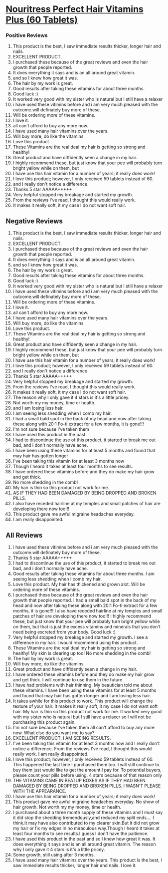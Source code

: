 # [Nouritress Perfect Hair Vitamins Plus (60 Tablets)](https://products.checkmycream.com/products/Nouritress-Perfect-Hair-Vitamins-Plus-(60-Tablets).html)

### Positive Reviews

<ol>
      <li>This product is the best, I saw immediate results thicker, longer hair and nails.</li>
      <li>EXCELLENT PRODUCT.  </li>
      <li>I purchased these because of the great reviews and even the hair growth that people reported.  </li>
      <li>It does everything it says and is an all around great vitamin.</li>
      <li>and so I knew how great it was.</li>
      <li>The hair by my work is great.</li>
      <li>Good results after taking these vitamins for about three months.</li>
      <li>Good luck :)</li>
      <li>It worked very good with my sister who is natural but I still have a relaxer</li>
      <li>i have used these vitimins before and i am very much pleased with the outcome.will definately buy more of these.</li>
      <li>Will be ordering more of these vitamins.</li>
      <li>I love it.</li>
      <li>all can&#x27;t afford to buy any more now.</li>
      <li>I have used many hair vitamins over the years.</li>
      <li>Will buy more, do like the vitamins</li>
      <li>Love this product.</li>
      <li>These Vitamins are the real deal my hair is getting so strong and healthy!  </li>
      <li>Great product and have diffidently seen a change in my hair.</li>
      <li>I highly recommend these, but just know that your pee will probably turn bright yellow while on them, but</li>
      <li>I have use this hair vitamin for a number of years; it really does work!</li>
      <li>I love this product; however, I only received 59 tablets instead of 60.</li>
      <li>and I really don&#x27;t notice a difference.  </li>
      <li>Thanks 5 star AAAAA+++++</li>
      <li>Very helpful stopped my breakage and started my growth.</li>
      <li>From the reviews I&#x27;ve read, I thought this would really work.  </li>
      <li>It makes it really soft, it my case I do not want soft  hair.</li>
</ol>


<h2>Negative Reviews</h2>
<ol>
<li> This product is the best, I saw immediate results thicker, longer hair and nails.</li>
<li> EXCELLENT PRODUCT.  </li>
<li> I purchased these because of the great reviews and even the hair growth that people reported.  </li>
<li> It does everything it says and is an all around great vitamin.</li>
<li> and so I knew how great it was.</li>
<li> The hair by my work is great.</li>
<li> Good results after taking these vitamins for about three months.</li>
<li> Good luck :)</li>
<li> It worked very good with my sister who is natural but I still have a relaxer</li>
<li> i have used these vitimins before and i am very much pleased with the outcome.will definately buy more of these.</li>
<li> Will be ordering more of these vitamins.</li>
<li> I love it.</li>
<li> all can&#x27;t afford to buy any more now.</li>
<li> I have used many hair vitamins over the years.</li>
<li> Will buy more, do like the vitamins</li>
<li> Love this product.</li>
<li> These Vitamins are the real deal my hair is getting so strong and healthy!  </li>
<li> Great product and have diffidently seen a change in my hair.</li>
<li> I highly recommend these, but just know that your pee will probably turn bright yellow while on them, but</li>
<li> I have use this hair vitamin for a number of years; it really does work!</li>
<li> I love this product; however, I only received 59 tablets instead of 60.</li>
<li> and I really don&#x27;t notice a difference.  </li>
<li> Thanks 5 star AAAAA+++++</li>
<li> Very helpful stopped my breakage and started my growth.</li>
<li> From the reviews I&#x27;ve read, I thought this would really work.  </li>
<li> It makes it really soft, it my case I do not want soft  hair.</li>
<li> The reason why I only gave it 4 stars is it&#x27;s a little pricey.</li>
<li> Not worth my my money,  time or health.</li>
<li> and I am losing less hair.</li>
<li> I am seeing less shedding when I comb my hair.</li>
<li> I had a small bald spot in the back of my head and now after taking these along with 20:1 Fo-ti extract for a few months, it is gone!!!  </li>
<li> I&#x27;m not sure because I&#x27;ve taken them</li>
<li> I have used this product in the past</li>
<li> I had to discontinue the use of this product, it started to break me out bad, and i don&#x27;t normally have acne.</li>
<li> I have been using these vitamins for at least 5 months and found that may hair has gotten longer</li>
<li> I&#x27;ve been taking this vitamin for at least 3 months now</li>
<li> Though I heard it takes at least four months to see results.</li>
<li> I have ordered these vitamins before and they do make my hair grow and get thick.  </li>
<li> No more shedding in the comb!</li>
<li> My hair is thin so this product not work for me.</li>
<li> AS IF THEY HAD BEEN DAMAGED BY BEING DROPPED AND BROKEN PILLS.</li>
<li> I also have receded hairline at my temples and small patches of hair are developing there now too!!!</li>
<li> This product gave me awful migraine headaches everyday.  </li>
<li> I am really disappointed.</li>
</ol>

<h2>All Reviews</h2>

<ol>
    <li> i have used these vitimins before and i am very much pleased with the outcome.will definately buy more of these.</li>
    <li> Thanks 5 star AAAAA+++++</li>
    <li> I had to discontinue the use of this product, it started to break me out bad, and i don&#x27;t normally have acne.</li>
    <li> Good results after taking these vitamins for about three months. I am seeing less shedding when I comb my hair.</li>
    <li> Love this product. My hair has thickened and grown alot. Will be ordering more of these vitamins.</li>
    <li> I purchased these because of the great reviews and even the hair growth that people reported.  I had a small bald spot in the back of my head and now after taking these along with 20:1 Fo-ti extract for a few months, it is gone!!!  I also have receded hairline at my temples and small patches of hair are developing there now too!!! I highly recommend these, but just know that your pee will probably turn bright yellow while on them, but that is just the excess vitamins and minerals that you don&#x27;t need being excreted from your body. Good luck :)</li>
    <li> Very helpful stopped my breakage and started my growth. I see a difference in my hair. I would recommend using this product.</li>
    <li> These Vitamins are the real deal my hair is getting so strong and healthy!  My skin is clearing up too!  No more shedding in the comb!</li>
    <li> The hair by my work is great.</li>
    <li> Will buy more, do like the vitamins</li>
    <li> Great product and have diffidently seen a change in my hair.</li>
    <li> I have ordered these vitamins before and they do make my hair grow and get thick.  I will continue to use them in the future.</li>
    <li> I have had problems with hair thinning.  My beautician told me about these vitamins. I have been using these vitamins for at least 5 months and found that may hair has gotten longer and I am losing less hair.</li>
    <li> It takes awhile for this product to work. This product will change the texture of your hair. It makes it really soft, it my case I do not want soft  hair. My hair is thin so this product not work for me. It worked very good with my sister who is natural but I still have a relaxer so I will not be purchasing this product again.</li>
    <li> I&#x27;m not sure because I&#x27;ve taken them all can&#x27;t afford to buy any more now. What else do you want me to say?</li>
    <li> EXCELLENT PRODUCT.  I AM SEEING RESULTS.</li>
    <li> I&#x27;ve been taking this vitamin for at least 3 months now and I really don&#x27;t notice a difference.  From the reviews I&#x27;ve read, I thought this would really work.  I am really disappointed.</li>
    <li> I love this product; however, I only received 59 tablets instead of 60. This happened the last time I purchased them too. I will still continue to buy them just would like to get the amount I pay for. To potential buyers, please count your pills before using. 4 stars because of that reason only</li>
    <li> THE VITAMINS CAME IN BEATUP BOXES AS IF THEY HAD BEEN DAMAGED BY BEING DROPPED AND BROKEN PILLS. I WASN&#x27;T PLEASE WITH THE APPEARANCE.</li>
    <li> I have use this hair vitamin for a number of years; it really does work!</li>
    <li> This product gave me awful migraine headaches everyday.  No show of hair growth.  Not worth my my money,  time or health.</li>
    <li> I purchased about a three month supply of these vitamins and I must say it did stop the shedding tremendously,and reduced my split ends.... I think.It may have also contributed to my clearer skin.But it did not grow my hair or fix my edges in no miraculous way.Though I heard it takes at least four months to see results.I guess I don&#x27;t have the paitience.</li>
    <li> I have used this product in the past and so I knew how great it was. It does everything it says and is an all around great vitamin. The reason why I only gave it 4 stars is it&#x27;s a little pricey.</li>
    <li> Some growth, still using after 3 months.</li>
    <li> I have used many hair vitamins over the years. This product is the best, I saw immediate results thicker, longer hair and nails. I love it.</li>
</ol>




